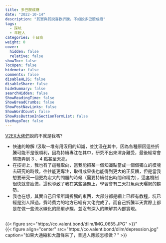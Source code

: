 ```yaml
---
title: 多巴胺成癮
date: "2022-10-14"
description: "其實與其說喜歡折騰，不如說多巴胺成癮"
tags:
  - 踩坑
  - 年輕人
categories: 十日痰
weight: 0
cover:
  hidden: false
  relative: false
showToc: false
TocOpen: false
hidemeta: false
comments: false
disableHLJS: false
disableShare: false
hideSummary: false
searchHidden: false
ShowReadingTime: false
ShowBreadCrumbs: false
ShowPostNavLinks: false
ShowWordCount: false
ShowRssButtonInSectionTermList: false
UseHugoToc: false
---
```

[V2EX大佬們](https://v2ex.com/t/887301#reply40)說的不就是我嗎?
* 快速的瞭解 /汲取一堆有用沒用的知識，並沈浸在其中，因為各種原因這些折騰可能不是很順利，因為持續專注在其中，研究不出來渾身難受，最後經常會熬夜弄到 3 、4 點甚至天亮。
* 在技術上，我也有了這種取向，當我能把某一個知識點當成一個個獨立的模塊去研究的時候，往往能更專注，取得成果後也能得到更大的正反饋，但是當我想要研究一個更為宏大的問題的時候（需要持續付出時間和精力），這套機制很快就會疲憊，這也導致了我在某些議題上，學習會有三天打魚兩天曬網的趨勢。
* 我也在想，其實自己日常所謂折騰的東西，大部分都是網上已經有教程，坑已經是別人踩過，費時費力的地方已經有大佬完成了。而自己折騰半天實際上都是在做一些流水線化的簡單步驟，並沒有深入的瞭解其內部實現。  
<br>
{{< figure src="https://co.valent.bond/dllm/IMG_0655.JPG" >}}"
<br>
{{< figure align="center" src="https://co.valent.bond/dllm/depression.jpg" caption="如果大通縮和大蕭條來了，普通人應該怎樣做？" >}}
